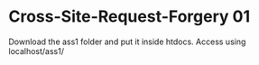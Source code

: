 # Cross-Site-Request-Forgery 01
Download the ass1 folder and put it inside htdocs. Access using localhost/ass1/
